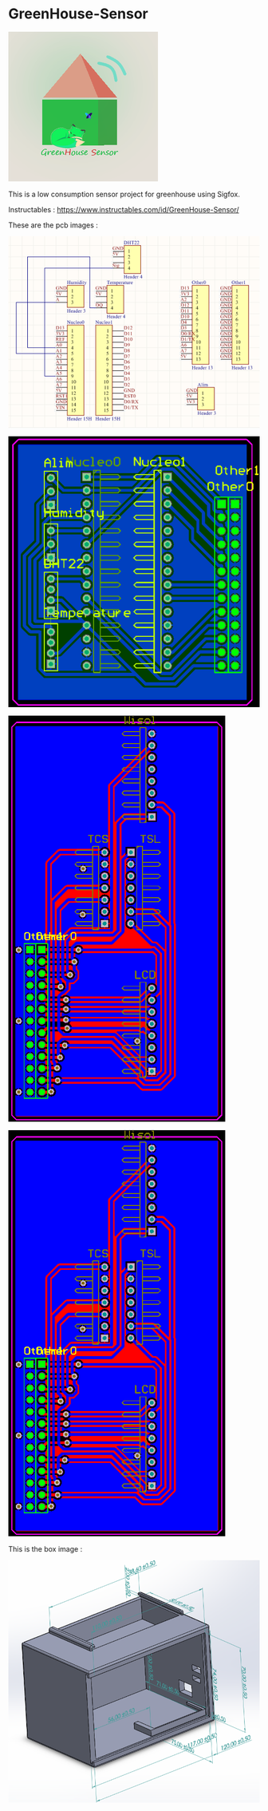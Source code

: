 # GreenHouse-Sensor

![alt text](https://github.com/TimeEngineer/GreenHouse-Sensor/blob/master/logo.png "Logo")

This is a low consumption sensor project for greenhouse using Sigfox.

Instructables : https://www.instructables.com/id/GreenHouse-Sensor/

These are the pcb images :

![alt text](https://github.com/TimeEngineer/GreenHouse-Sensor/blob/master/doc/PCB/bottom_sheet.PNG "bottom_sheet")

![alt text](https://github.com/TimeEngineer/GreenHouse-Sensor/blob/master/doc/PCB/bottom_pcb.PNG "bottom_pcb")

![alt text](https://github.com/TimeEngineer/GreenHouse-Sensor/blob/master/doc/PCB/top_pcb.PNG "top_sheet")

![alt text](https://github.com/TimeEngineer/GreenHouse-Sensor/blob/master/doc/PCB/top_pcb.PNG "top_pcb")

This is the box image :

![alt text](https://github.com/TimeEngineer/GreenHouse-Sensor/blob/master/doc/BOX/box.png "box")